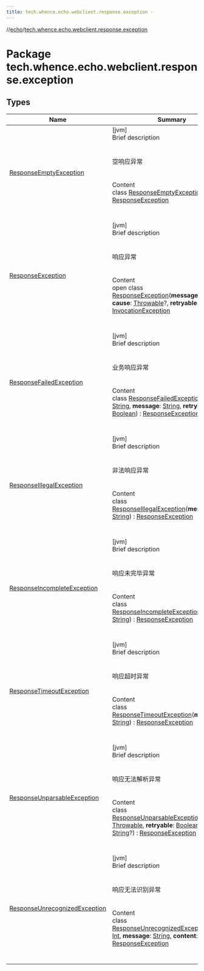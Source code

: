 ```yaml
---
title: tech.whence.echo.webclient.response.exception -
---
```

//[echo](../index.md)/[tech.whence.echo.webclient.response.exception](index.md)



# Package tech.whence.echo.webclient.response.exception  


## Types  
  
|  Name|  Summary| 
|---|---|
| [ResponseEmptyException](-response-empty-exception/index.md)| [jvm]  <br>Brief description  <br><br><br>空响应异常<br><br>  <br>Content  <br>class [ResponseEmptyException](-response-empty-exception/index.md) : [ResponseException](-response-exception/index.md)  <br><br><br>
| [ResponseException](-response-exception/index.md)| [jvm]  <br>Brief description  <br><br><br>响应异常<br><br>  <br>Content  <br>open class [ResponseException](-response-exception/index.md)(**message**: [String](https://kotlinlang.org/api/latest/jvm/stdlib/kotlin/-string/index.html)?, **cause**: [Throwable](https://kotlinlang.org/api/latest/jvm/stdlib/kotlin/-throwable/index.html)?, **retryable**: [Boolean](https://kotlinlang.org/api/latest/jvm/stdlib/kotlin/-boolean/index.html)) : [InvocationException](../tech.whence.echo.webclient/-invocation-exception/index.md)  <br><br><br>
| [ResponseFailedException](-response-failed-exception/index.md)| [jvm]  <br>Brief description  <br><br><br>业务响应异常<br><br>  <br>Content  <br>class [ResponseFailedException](-response-failed-exception/index.md)(**code**: [String](https://kotlinlang.org/api/latest/jvm/stdlib/kotlin/-string/index.html), **message**: [String](https://kotlinlang.org/api/latest/jvm/stdlib/kotlin/-string/index.html), **retryable**: [Boolean](https://kotlinlang.org/api/latest/jvm/stdlib/kotlin/-boolean/index.html)) : [ResponseException](-response-exception/index.md)  <br><br><br>
| [ResponseIllegalException](-response-illegal-exception/index.md)| [jvm]  <br>Brief description  <br><br><br>非法响应异常<br><br>  <br>Content  <br>class [ResponseIllegalException](-response-illegal-exception/index.md)(**message**: [String](https://kotlinlang.org/api/latest/jvm/stdlib/kotlin/-string/index.html)) : [ResponseException](-response-exception/index.md)  <br><br><br>
| [ResponseIncompleteException](-response-incomplete-exception/index.md)| [jvm]  <br>Brief description  <br><br><br>响应未完毕异常<br><br>  <br>Content  <br>class [ResponseIncompleteException](-response-incomplete-exception/index.md)(**message**: [String](https://kotlinlang.org/api/latest/jvm/stdlib/kotlin/-string/index.html)) : [ResponseException](-response-exception/index.md)  <br><br><br>
| [ResponseTimeoutException](-response-timeout-exception/index.md)| [jvm]  <br>Brief description  <br><br><br>响应超时异常<br><br>  <br>Content  <br>class [ResponseTimeoutException](-response-timeout-exception/index.md)(**message**: [String](https://kotlinlang.org/api/latest/jvm/stdlib/kotlin/-string/index.html)) : [ResponseException](-response-exception/index.md)  <br><br><br>
| [ResponseUnparsableException](-response-unparsable-exception/index.md)| [jvm]  <br>Brief description  <br><br><br>响应无法解析异常<br><br>  <br>Content  <br>class [ResponseUnparsableException](-response-unparsable-exception/index.md)(**cause**: [Throwable](https://kotlinlang.org/api/latest/jvm/stdlib/kotlin/-throwable/index.html), **retryable**: [Boolean](https://kotlinlang.org/api/latest/jvm/stdlib/kotlin/-boolean/index.html), **content**: [String](https://kotlinlang.org/api/latest/jvm/stdlib/kotlin/-string/index.html)?) : [ResponseException](-response-exception/index.md)  <br><br><br>
| [ResponseUnrecognizedException](-response-unrecognized-exception/index.md)| [jvm]  <br>Brief description  <br><br><br>响应无法识别异常<br><br>  <br>Content  <br>class [ResponseUnrecognizedException](-response-unrecognized-exception/index.md)(**status**: [Int](https://kotlinlang.org/api/latest/jvm/stdlib/kotlin/-int/index.html), **message**: [String](https://kotlinlang.org/api/latest/jvm/stdlib/kotlin/-string/index.html), **content**: [String](https://kotlinlang.org/api/latest/jvm/stdlib/kotlin/-string/index.html)?) : [ResponseException](-response-exception/index.md)  <br><br><br>

